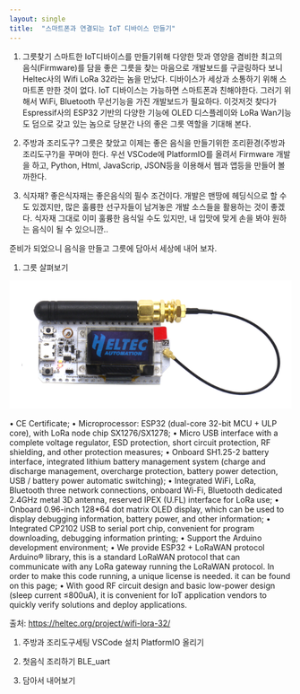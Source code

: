 ```yaml
---
layout: single
title:  "스마트폰과 연결되는 IoT 디바이스 만들기"
---
```


  1. 그릇찾기
  스마트한 IoT디바이스를 만들기위해 다양한 맛과 영양을 겸비한 최고의 음식(Firmware)를 담을 좋은 그릇을 찾는 마음으로 개발보드를
  구글링하다 보니 Heltec사의   Wifi LoRa 32라는 놈을 만났다. 
	디바이스가 세상과 소통하기 위해 스마트폰 만한 것이 없다.
	IoT 디바이스는 가능하면 스마트폰과 친해야한다.
	그러기 위해서 WiFi, Bluetooth 무선기능을 가진 개발보드가 필요하다.
	이것저것 찾다가 Espressif사의 ESP32 기반의 다양한 기능에 OLED 디스플레이와 LoRa Wan기능도 덤으로 갖고 있는 놈으로 당분간 나의 
  좋은 그릇 역할을 기대해 본다.
	
  2. 주방과 조리도구?
	그릇은 찾았고 이제는 좋은 음식을 만들기위한 조리환경(주방과 조리도구?)을 꾸며야 한다.
	우선 VSCode에 PlatformIO를 올려서 Firmware 개발을 하고, Python, Html, JavaScrip, JSON등을 이용해서 웹과 앱등을 만들어 볼까한다.
	
  3. 식자재?
	좋은식자재는 좋은음식의 필수 조건이다. 개발은 맨땅에 헤딩식으로 할 수도 있겠지만, 많은 훌륭한 선구자들이 남겨놓은 개발 소스들을
  활용하는 것이 좋겠다. 식자재 그대로 이미 훌륭한 음식일 수도 있지만, 내 입맛에 맞게 손을 봐야 원하는 음식이 될 수 있으니깐..
	
  준비가 되었으니 음식을 만들고 그릇에 담아서 세상에 내어 보자. 

  1. 그릇 살펴보기

  ![Heltec_WiFi_LoRa_32](/heltec_wifi_lora_32.png)

  • CE Certificate;
  • Microprocessor: ESP32 (dual-core 32-bit MCU + ULP core), with LoRa node chip SX1276/SX1278;
  • Micro USB interface with a complete voltage regulator, ESD protection, short circuit protection, RF shielding, and other protection measures;
  • Onboard SH1.25-2 battery interface, integrated lithium battery management system (charge and discharge management, overcharge protection, battery power detection, USB / battery power automatic switching);
  • Integrated WiFi, LoRa, Bluetooth three network connections, onboard Wi-Fi, Bluetooth dedicated 2.4GHz metal 3D antenna, reserved IPEX (U.FL) interface for LoRa use;
  • Onboard 0.96-inch 128*64 dot matrix OLED display, which can be used to display debugging information, battery power, and other information;
  • Integrated CP2102 USB to serial port chip, convenient for program downloading, debugging information printing;
  • Support the Arduino development environment;
  • We provide ESP32 + LoRaWAN protocol Arduino® library, this is a standard LoRaWAN protocol that can communicate with any LoRa gateway running the LoRaWAN protocol. In order to make this code running, a unique license is needed. it can be found on this page;
  • With good RF circuit design and basic low-power design (sleep current ≤800uA), it is convenient for IoT application vendors to quickly verify solutions and deploy applications.

  출처: <https://heltec.org/project/wifi-lora-32/> 

  1. 주방과 조리도구세팅
  VSCode 설치
  PlatformIO 올리기

  2. 첫음식 조리하기
  BLE_uart  
  3. 담아서 내어보기
